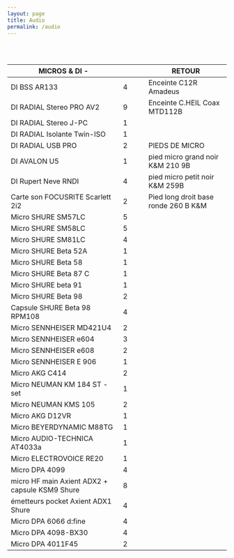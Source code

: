 ```yaml
---
layout: page
title: Audio
permalink: /audio
---
```


<br/>



<br/>

| MICROS & DI -                                  |   |   |          |RETOUR                         |
| ---------------------------------------------- | - | - | -------- | ------                        |
| DI BSS AR133                                   | 4 |   |          | Enceinte C12R Amadeus         | 6 |
| DI RADIAL Stereo PRO AV2                       | 9 |   |          | Enceinte C.HEIL Coax MTD112B  | 4 |
| DI RADIAL Stereo J-PC                          | 1 |   |          |                               |  |
| DI RADIAL Isolante Twin-ISO                    | 1 |   |          |                               |  |
| DI RADIAL USB PRO                              | 2 |   |          | PIEDS DE MICRO |
| DI AVALON U5                                   | 1 |   |          | pied micro grand noir K&M 210 9B | 12 |
| DI Rupert Neve RNDI                            | 4 |   |          | pied micro petit noir K&M 259B | 8 |
| Carte son FOCUSRITE Scarlett 2i2               | 2 |   |          | Pied long droit base ronde 260 B K&M | 4 |
| Micro SHURE SM57LC                             | 5 |   |          |  |  |
| Micro SHURE SM58LC                             | 5 |   |          |  |  |
| Micro SHURE SM81LC                             | 4 |   |          |  |  |
| Micro SHURE Beta 52A                           | 1 |   |          |  |  |
| Micro SHURE Beta 58                            | 1 |   |          |  |  |
| Micro SHURE Beta 87 C                          | 1 |   |          |  |  |
| Micro SHURE beta 91                            | 1 |   |          |  |  |
| Micro SHURE Beta 98                            | 2 |   |          |  |  |
| Capsule SHURE Beta 98 RPM108                   | 4 |   |          |  |  |
| Micro SENNHEISER MD421U4                       | 2 |   |          |  |  |
| Micro SENNHEISER e604                          | 3 |   |          |  |  |
| Micro SENNHEISER e608                          | 2 |   |          |  |  |
| Micro SENNHEISER E 906                         | 1 |   |          |  |  |
| Micro AKG C414                                 | 2 |   |          |  |  |
| Micro NEUMAN KM 184 ST - set                   | 1 |   |          |  |  |
| Micro NEUMAN KMS 105                           | 2 |   |          |  |  |
| Micro AKG D12VR                                | 1 |   |          |  |  |
| Micro BEYERDYNAMIC M88TG                       | 1 |   |          |  |  |
| Micro AUDIO-TECHNICA AT4033a                   | 1 |   |          |  |  |
| Micro ELECTROVOICE RE20                        | 1 |   |          |  |  |
| Micro DPA 4099                                 | 4 |   |          |  |  |
| micro HF main Axient ADX2 + capsule KSM9 Shure | 8 |   |          |  |  |
| émetteurs pocket Axient ADX1 Shure             | 4 |   |          |  |  |
| Micro DPA 6066 d:fine                          | 4 |   |          |  |  |
| Micro DPA 4098-BX30                            | 4 |   |          |  |  |
| Micro DPA 4011F45                              | 2 |   |          |  |  |